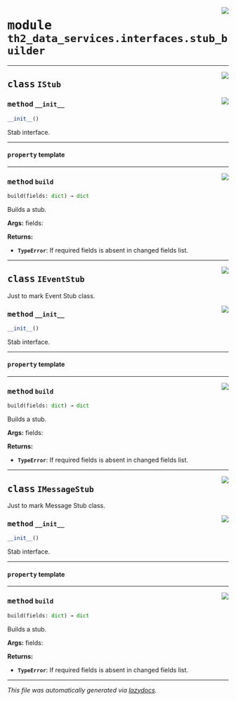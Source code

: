 <!-- markdownlint-disable -->

<a href="../../th2/data_services/interfaces/stub_builder.py#L0"><img align="right" style="float:right;" src="https://img.shields.io/badge/-source-cccccc?style=flat-square"></a>

# <kbd>module</kbd> `th2_data_services.interfaces.stub_builder`






---

<a href="../../th2/data_services/interfaces/stub_builder.py#L18"><img align="right" style="float:right;" src="https://img.shields.io/badge/-source-cccccc?style=flat-square"></a>

## <kbd>class</kbd> `IStub`




<a href="../../th2/data_services/interfaces/stub_builder.py#L24"><img align="right" style="float:right;" src="https://img.shields.io/badge/-source-cccccc?style=flat-square"></a>

### <kbd>method</kbd> `__init__`

```python
__init__()
```

Stab interface.


---

#### <kbd>property</kbd> template







---

<a href="../../th2/data_services/interfaces/stub_builder.py#L48"><img align="right" style="float:right;" src="https://img.shields.io/badge/-source-cccccc?style=flat-square"></a>

### <kbd>method</kbd> `build`

```python
build(fields: dict) → dict
```

Builds a stub.



**Args:**
  fields:



**Returns:**

 - <b>`TypeError`</b>:  If required fields is absent in changed fields list.


---

<a href="../../th2/data_services/interfaces/stub_builder.py#L66"><img align="right" style="float:right;" src="https://img.shields.io/badge/-source-cccccc?style=flat-square"></a>

## <kbd>class</kbd> `IEventStub`
Just to mark Event Stub class.

<a href="../../th2/data_services/interfaces/stub_builder.py#L24"><img align="right" style="float:right;" src="https://img.shields.io/badge/-source-cccccc?style=flat-square"></a>

### <kbd>method</kbd> `__init__`

```python
__init__()
```

Stab interface.


---

#### <kbd>property</kbd> template







---

<a href="../../th2/data_services/interfaces/stub_builder.py#L48"><img align="right" style="float:right;" src="https://img.shields.io/badge/-source-cccccc?style=flat-square"></a>

### <kbd>method</kbd> `build`

```python
build(fields: dict) → dict
```

Builds a stub.



**Args:**
  fields:



**Returns:**

 - <b>`TypeError`</b>:  If required fields is absent in changed fields list.


---

<a href="../../th2/data_services/interfaces/stub_builder.py#L73"><img align="right" style="float:right;" src="https://img.shields.io/badge/-source-cccccc?style=flat-square"></a>

## <kbd>class</kbd> `IMessageStub`
Just to mark Message Stub class.

<a href="../../th2/data_services/interfaces/stub_builder.py#L24"><img align="right" style="float:right;" src="https://img.shields.io/badge/-source-cccccc?style=flat-square"></a>

### <kbd>method</kbd> `__init__`

```python
__init__()
```

Stab interface.


---

#### <kbd>property</kbd> template







---

<a href="../../th2/data_services/interfaces/stub_builder.py#L48"><img align="right" style="float:right;" src="https://img.shields.io/badge/-source-cccccc?style=flat-square"></a>

### <kbd>method</kbd> `build`

```python
build(fields: dict) → dict
```

Builds a stub.



**Args:**
  fields:



**Returns:**

 - <b>`TypeError`</b>:  If required fields is absent in changed fields list.




---

_This file was automatically generated via [lazydocs](https://github.com/ml-tooling/lazydocs)._

